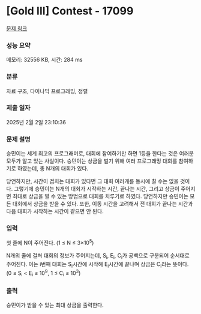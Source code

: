 # [Gold III] Contest - 17099 

[문제 링크](https://www.acmicpc.net/problem/17099) 

### 성능 요약

메모리: 32556 KB, 시간: 284 ms

### 분류

자료 구조, 다이나믹 프로그래밍, 정렬

### 제출 일자

2025년 2월 2일 23:10:36

### 문제 설명

<p>승민이는 세계 최고의 프로그래머로, 대회에 참여하기만 하면 1등을 한다는 것은 여러분 모두가 알고 있는 사실이다. 승민이는 상금을 벌기 위해 여러 프로그래밍 대회를 참여하기로 하였는데, 총 N개의 대회가 있다.</p>

<p>당연하지만, 시간이 겹치는 대회가 있다면 그 대회 여러개를 동시에 칠 수는 없을 것이다. 그렇기에 승민이는 N개의 대회가 시작하는 시간, 끝나는 시간, 그리고 상금이 주어지면 최대로 상금을 벌 수 있는 방법으로 대회를 치루기로 하였다. 당연하지만 승민이는 모든 대회에서 상금을 받을 수 있다. 또한, 이동 시간을 고려해서 전 대회가 끝나는 시간과 다음 대회가 시작하는 시간이 같으면 안 된다.</p>

### 입력 

 <p>첫 줄에 N이 주어진다. (1 ≤ N ≤ 3×10<sup>5</sup>)</p>

<p>N개의 줄에 걸쳐 대회의 정보가 주어지는데, S<sub>i</sub>, E<sub>i</sub>, C<sub>i</sub>가 공백으로 구분되어 순서대로 주어진다. 이는 i번째 대회는 S<sub>i</sub>시간에 시작해 E<sub>i</sub>시간에 끝나며 상금은 C<sub>i</sub>라는 뜻이다. (0 ≤ S<sub>i</sub> < E<sub>i</sub> ≤ 10<sup>9</sup>, 1 ≤ C<sub>i</sub> ≤ 10<sup>3</sup>)</p>

### 출력 

 <p>승민이가 받을 수 있는 최대 상금을 출력한다.</p>

